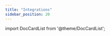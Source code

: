 ```yaml
---
title: "Integrations"
sidebar_position: 20
---
```


import DocCardList from '@theme/DocCardList';

<DocCardList />  